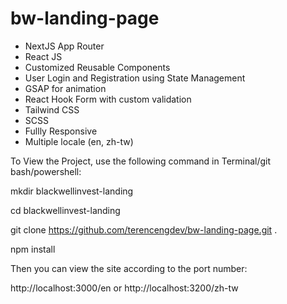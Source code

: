 # bw-landing-page

- NextJS App Router
- React JS
- Customized Reusable Components
- User Login and Registration using State Management
- GSAP for animation
- React Hook Form with custom validation
- Tailwind CSS
- SCSS
- Fullly Responsive
- Multiple locale (en, zh-tw)

To View the Project, use the following command in Terminal/git bash/powershell:

mkdir blackwellinvest-landing

cd blackwellinvest-landing

git clone https://github.com/terencengdev/bw-landing-page.git .

npm install

Then you can view the site according to the port number:

http://localhost:3000/en or http://localhost:3200/zh-tw
